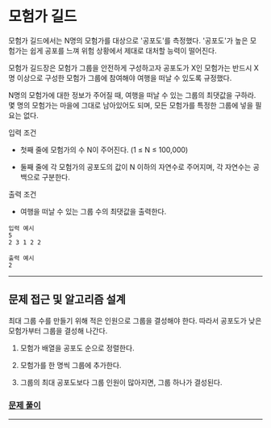 # 모험가 길드

모험가 길드에서는 N명의 모험가를 대상으로 '공포도'를 측정했다. '공포도'가 높은 모험가는 쉽게 공포를 느껴 위험 상황에서 제대로 대처할 능력이 떨어진다.

모험가 길드장은 모험가 그룹을 안전하게 구성하고자 공포도가 X인 모험가는 반드시 X명 이상으로 구성한 모험가 그룹에 참여해야 여행을 떠날 수 있도록 규정했다.

N명의 모험가에 대한 정보가 주어질 때, 여행을 떠날 수 있는 그룹의 최댓값을 구하라. 몇 명의 모험가는 마을에 그대로 남아있어도 되며, 모든 모험가를 특정한 그룹에 넣을 필요는 없다.

입력 조건

- 첫째 줄에 모험가의 수 N이 주어진다. (1 ≤ N ≤ 100,000)

- 둘째 줄에 각 모험가의 공포도의 값이 N 이하의 자연수로 주어지며, 각 자연수는 공백으로 구분한다.

출력 조건

- 여행을 떠날 수 있는 그룹 수의 최댓값을 출력한다.

```
입력 예시
5
2 3 1 2 2
```

```
출력 예시
2
```

---

## 문제 접근 및 알고리즘 설계

최대 그룹 수를 만들기 위해 적은 인원으로 그룹을 결성해야 한다. 따라서 공포도가 낮은 모험가부터 그룹을 결성해 나간다.

1. 모험가 배열을 공포도 순으로 정렬한다.

2. 모험가를 한 명씩 그룹에 추가한다.

3. 그룹의 최대 공포도보다 그룹 인원이 많아지면, 그룹 하나가 결성된다.

### [문제 풀이](./1_sol.py)

---

